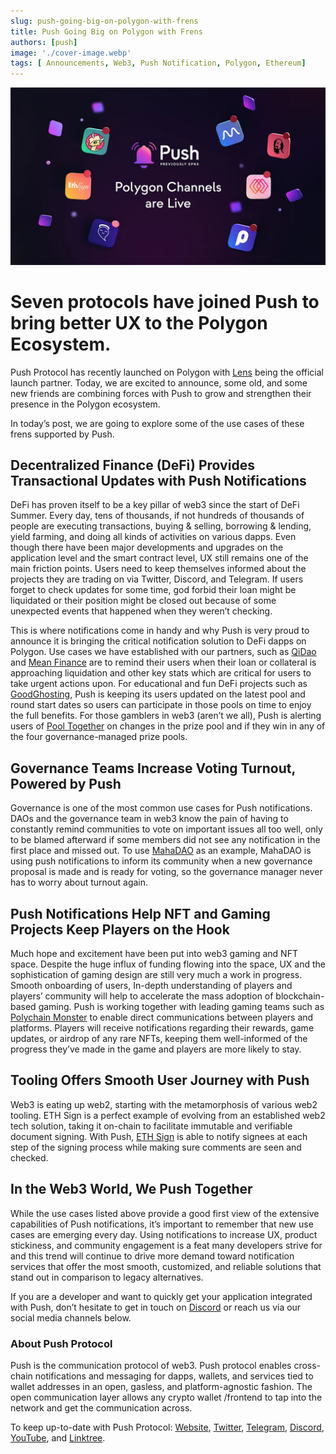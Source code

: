 ```yaml
---
slug: push-going-big-on-polygon-with-frens
title: Push Going Big on Polygon with Frens
authors: [push]
image: './cover-image.webp'
tags: [ Announcements, Web3, Push Notification, Polygon, Ethereum]
---
```


![Cover image of Push Going Big on Polygon with Frens](./cover-image.webp)

<!--customheaderpoint-->
# Seven protocols have joined Push to bring better UX to the Polygon Ecosystem.<br/>

Push Protocol has recently launched on Polygon with [Lens](https://medium.com/push-protocol/push-and-lens-powering-ux-with-notifications-and-aaves-lens-85828638e691) being the official launch partner. Today, we are excited to announce, some old, and some new friends are combining forces with Push to grow and strengthen their presence in the Polygon ecosystem.

<!--truncate-->

In today’s post, we are going to explore some of the use cases of these frens supported by Push.

## Decentralized Finance (DeFi) Provides Transactional Updates with Push Notifications
DeFi has proven itself to be a key pillar of web3 since the start of DeFi Summer. Every day, tens of thousands, if not hundreds of thousands of people are executing transactions, buying & selling, borrowing & lending, yield farming, and doing all kinds of activities on various dapps. Even though there have been major developments and upgrades on the application level and the smart contract level, UX still remains one of the main friction points. Users need to keep themselves informed about the projects they are trading on via Twitter, Discord, and Telegram. If users forget to check updates for some time, god forbid their loan might be liquidated or their position might be closed out because of some unexpected events that happened when they weren’t checking.

This is where notifications come in handy and why Push is very proud to announce it is bringing the critical notification solution to DeFi dapps on Polygon. Use cases we have established with our partners, such as [QiDao](https://app.push.org/#/channels?channel=0x994909594Ef6c80cE8d9C85Ad30AeC696E10f73E) and [Mean Finance](https://app.push.org/#/channels?channel=0x2f5ccA6f594118ef54f4157927A323BaA982Fd78) are to remind their users when their loan or collateral is approaching liquidation and other key stats which are critical for users to take urgent actions upon. For educational and fun DeFi projects such as [GoodGhosting](https://app.push.org/#/channels?channel=0xe8381F84a32A4C2B08c328BfF68c0E889a34F255), Push is keeping its users updated on the latest pool and round start dates so users can participate in those pools on time to enjoy the full benefits. For those gamblers in web3 (aren’t we all), Push is alerting users of [Pool Together](https://app.push.org/#/channels?channel=0xdc0964aaacE97CF4E7476B4EEbC924730E524ade) on changes in the prize pool and if they win in any of the four governance-managed prize pools.

## Governance Teams Increase Voting Turnout, Powered by Push
Governance is one of the most common use cases for Push notifications. DAOs and the governance team in web3 know the pain of having to constantly remind communities to vote on important issues all too well, only to be blamed afterward if some members did not see any notification in the first place and missed out. To use [MahaDAO](https://app.push.org/#/channels?channel=0x64A971F0D01b3555Ac60B9Bd151d5B7A75cf12Fd) as an example, MahaDAO is using push notifications to inform its community when a new governance proposal is made and is ready for voting, so the governance manager never has to worry about turnout again.

## Push Notifications Help NFT and Gaming Projects Keep Players on the Hook
Much hope and excitement have been put into web3 gaming and NFT space. Despite the huge influx of funding flowing into the space, UX and the sophistication of gaming design are still very much a work in progress. Smooth onboarding of users, In-depth understanding of players and players’ community will help to accelerate the mass adoption of blockchain-based gaming. Push is working together with leading gaming teams such as [Polychain Monster](https://app.push.org/#/channels?channel=0x27F68B2C092DB48928D70EA781F7dE8B844ad07B) to enable direct communications between players and platforms. Players will receive notifications regarding their rewards, game updates, or airdrop of any rare NFTs, keeping them well-informed of the progress they’ve made in the game and players are more likely to stay.

## Tooling Offers Smooth User Journey with Push
Web3 is eating up web2, starting with the metamorphosis of various web2 tooling. ETH Sign is a perfect example of evolving from an established web2 tech solution, taking it on-chain to facilitate immutable and verifiable document signing. With Push, [ETH Sign](https://app.push.org/#/channels?channel=0x77f319B1d9c43a8B729399f81515166632100744) is able to notify signees at each step of the signing process while making sure comments are seen and checked.

## In the Web3 World, We Push Together
While the use cases listed above provide a good first view of the extensive capabilities of Push notifications, it’s important to remember that new use cases are emerging every day. Using notifications to increase UX, product stickiness, and community engagement is a feat many developers strive for and this trend will continue to drive more demand toward notification services that offer the most smooth, customized, and reliable solutions that stand out in comparison to legacy alternatives.

If you are a developer and want to quickly get your application integrated with Push, don’t hesitate to get in touch on [Discord](https://discord.gg/pushprotocol) or reach us via our social media channels below.

### About Push Protocol

Push is the communication protocol of web3. Push protocol enables cross-chain notifications and messaging for dapps, wallets, and services tied to wallet addresses in an open, gasless, and platform-agnostic fashion. The open communication layer allows any crypto wallet /frontend to tap into the network and get the communication across.

To keep up-to-date with Push Protocol: [Website](https://push.org/), [Twitter](https://twitter.com/pushprotocol), [Telegram](https://t.me/epnsproject), [Discord](https://discord.gg/pushprotocol), [YouTube](https://www.youtube.com/c/EthereumPushNotificationService), and [Linktree](https://linktr.ee/pushprotocol).
